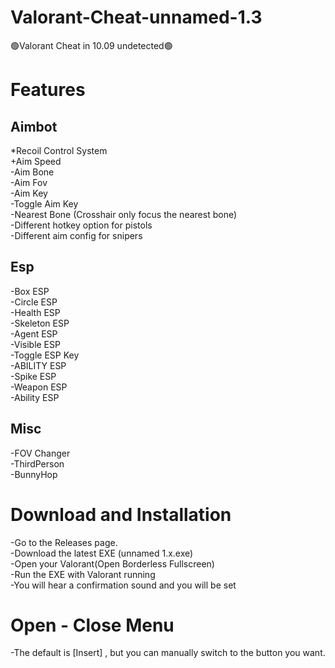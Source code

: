 # Valorant-Cheat-unnamed-1.3
🟢Valorant Cheat in 10.09 undetected🟢

# Features
## Aimbot
*Recoil Control System  
+Aim Speed  
-Aim Bone  
-Aim Fov  
-Aim Key  
-Toggle Aim Key  
-Nearest Bone (Crosshair only focus the nearest bone)  
-Different hotkey option for pistols  
-Different aim config for snipers  
## Esp
-Box ESP   
-Circle ESP  
-Health ESP  
-Skeleton ESP  
-Agent ESP  
-Visible ESP  
-Toggle ESP Key  
-ABILITY ESP  
-Spike ESP  
-Weapon ESP  
-Ability ESP 
## Misc
-FOV Changer  
-ThirdPerson  
-BunnyHop  
# Download and Installation
-Go to the Releases page.  
-Download the latest EXE (unnamed 1.x.exe)  
-Open your Valorant(Open Borderless Fullscreen)  
-Run the EXE with Valorant running  
-You will hear a confirmation sound and you will be set  
# Open - Close Menu
-The default is [Insert] , but you can manually switch to the button you want.  








